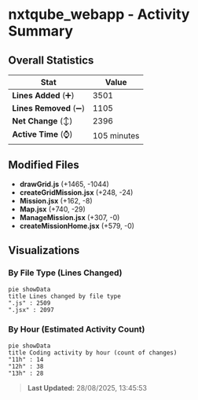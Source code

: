 # nxtqube_webapp - Activity Summary 

## Overall Statistics

| Stat                   | Value                                                             |
| ---------------------- | ----------------------------------------------------------------- |
| **Lines Added** (➕)   | 3501                                          |
| **Lines Removed** (➖) | 1105                                        |
| **Net Change** (↕)    | 2396                |
| **Active Time** (⌚)   | 105 minutes |


## Modified Files
- **drawGrid.js** (+1465, -1044)
- **createGridMission.jsx** (+248, -24)
- **Mission.jsx** (+162, -8)
- **Map.jsx** (+740, -29)
- **ManageMission.jsx** (+307, -0)
- **createMissionHome.jsx** (+579, -0)

## Visualizations

### By File Type (Lines Changed)

```mermaid
pie showData
title Lines changed by file type
".js" : 2509
".jsx" : 2097
```

### By Hour (Estimated Activity Count)

```mermaid
pie showData
title Coding activity by hour (count of changes)
"11h" : 14
"12h" : 38
"13h" : 28
```


> **Last Updated:** 28/08/2025, 13:45:53